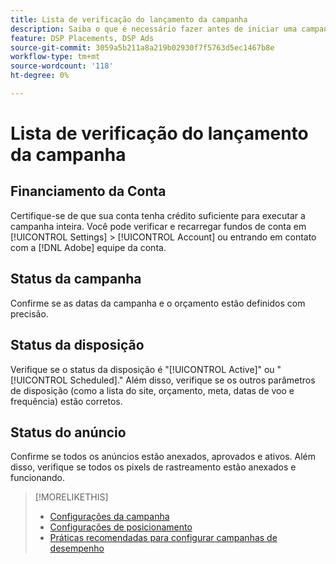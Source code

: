 ```yaml
---
title: Lista de verificação do lançamento da campanha
description: Saiba o que é necessário fazer antes de iniciar uma campanha.
feature: DSP Placements, DSP Ads
source-git-commit: 3059a5b211a8a219b02930f7f5763d5ec1467b8e
workflow-type: tm+mt
source-wordcount: '118'
ht-degree: 0%

---
```


# Lista de verificação do lançamento da campanha

## Financiamento da Conta

Certifique-se de que sua conta tenha crédito suficiente para executar a campanha inteira. Você pode verificar e recarregar fundos de conta em [!UICONTROL Settings] > [!UICONTROL Account] ou entrando em contato com a [!DNL Adobe] equipe da conta.

## Status da campanha

Confirme se as datas da campanha e o orçamento estão definidos com precisão.

## Status da disposição

Verifique se o status da disposição é &quot;[!UICONTROL Active]&quot; ou &quot;[!UICONTROL Scheduled].&quot; Além disso, verifique se os outros parâmetros de disposição (como a lista do site, orçamento, meta, datas de voo e frequência) estão corretos.

## Status do anúncio

Confirme se todos os anúncios estão anexados, aprovados e ativos. Além disso, verifique se todos os pixels de rastreamento estão anexados e funcionando.

>[!MORELIKETHIS]
>
>* [Configurações da campanha](/help/dsp/campaign-management/campaigns/campaign-settings.md)
>* [Configurações de posicionamento](/help/dsp/campaign-management/placements/placement-settings.md)
>* [Práticas recomendadas para configurar campanhas de desempenho](/help/dsp/optimization/campaign-best-practices-performance.md)

